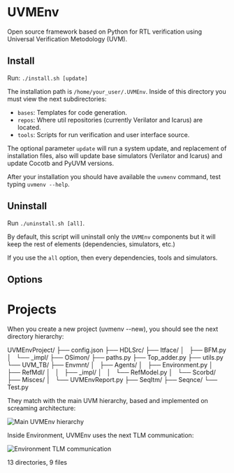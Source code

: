# UVMEnv
Open source framework based on Python for RTL verification using Universal Verification Metodology (UVM).

## Install
Run: ```./install.sh [update]```

The installation path is ```/home/your_user/.UVMEnv```. Inside of this directory you must view 
the next subdirectories:
- ```bases```: Templates for code generation.
- ```repos```: Where util repositories (currently Verilator and Icarus) are located.
- ```tools```: Scripts for run verification and user interface source.

The optional parameter ```update``` will run a system update, and replacement of 
installation files, also will update base simulators (Verilator and Icarus) and update
Cocotb and PyUVM versions.

After your installation you should have available the ```uvmenv``` command,
test typing ```uvmenv --help```.


## Uninstall
Run ```./uninstall.sh [all]```.

By default, this script will uninstall only the ```UVMEnv``` components but it will keep the rest
of elements (dependencies, simulators, etc.)

If you use the ```all``` option, then every dependencies, tools and simulators.

## Options




# Projects
When you create a new project (uvmenv --new), you should see the next directory hierarchy:

UVMEnvProject/
├── config.json
├── HDLSrc/
├── Itface/
│   ├── BFM.py
│   └── _impl/
├── OSimon/
├── paths.py
├── Top_adder.py
├── utils.py
└── UVM_TB/
    ├── Envmnt/
    │   ├── Agents/
    │   ├── Environment.py
    │   ├── RefMdl/
    │   │   ├── _impl/
    │   │   └── RefModel.py
    │   └── Scorbd/
    ├── Misces/
    │   └── UVMEnvReport.py
    ├── SeqItm/
    ├── Seqnce/
    └── Test.py

They match with the main UVM hierarchy, based and implemented on screaming architecture:

![Main UVMEnv hierarchy](docs/mainHierarchy.png)


Inside Environment, UVMEnv uses the next TLM communication:

![Environment TLM communication](docs/tlmEnvComm.png)



13 directories, 9 files
